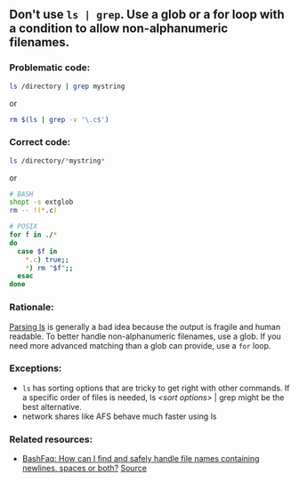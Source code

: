 ## Don't use `ls | grep`. Use a glob or a for loop with a condition to allow non-alphanumeric filenames.

### Problematic code:

```sh
ls /directory | grep mystring
```

or

```sh
rm $(ls | grep -v '\.c$')
```

### Correct code:

```sh
ls /directory/*mystring*
```

or

```sh
# BASH
shopt -s extglob
rm -- !(*.c)

# POSIX
for f in ./*
do
  case $f in
    *.c) true;;
    *) rm "$f";;
  esac
done
```

### Rationale:

[Parsing ls](https://mywiki.wooledge.org/ParsingLs) is generally a bad idea because the output is fragile and human readable. To better handle non-alphanumeric filenames, use a glob. If you need more advanced matching than a glob can provide, use a `for` loop.

### Exceptions:

- `ls` has sorting options that are tricky to get right with other commands. If a specific order of files is needed, ls _\<sort options\>_ | grep might be the best alternative.
- network shares like AFS behave much faster using ls

### Related resources:

* [BashFaq: How can I find and safely handle file names containing newlines, spaces or both?](https://mywiki.wooledge.org/BashFAQ/020)
[Source](https://github.com/koalaman/shellcheck/wiki/SC2010)

